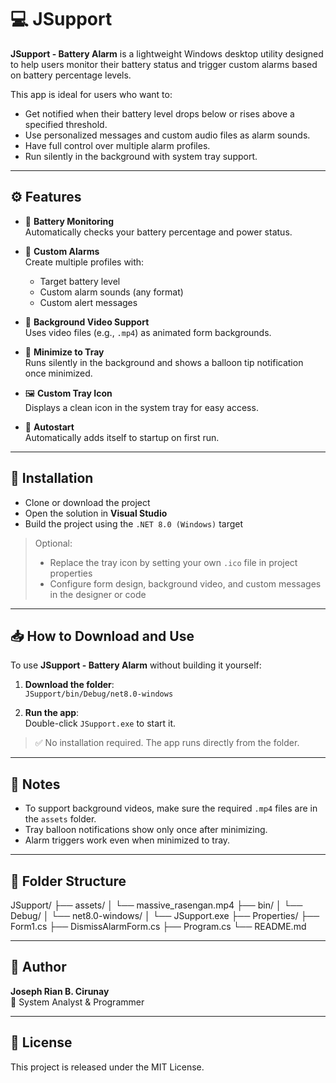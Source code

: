 # 💻 JSupport

**JSupport - Battery Alarm** is a lightweight Windows desktop utility designed to help users monitor their battery status and trigger custom alarms based on battery percentage levels.

This app is ideal for users who want to:
- Get notified when their battery level drops below or rises above a specified threshold.
- Use personalized messages and custom audio files as alarm sounds.
- Have full control over multiple alarm profiles.
- Run silently in the background with system tray support.

---

## ⚙️ Features

- 🔋 **Battery Monitoring**  
  Automatically checks your battery percentage and power status.

- 📢 **Custom Alarms**  
  Create multiple profiles with:
  - Target battery level
  - Custom alarm sounds (any format)
  - Custom alert messages

- 🎥 **Background Video Support**  
  Uses video files (e.g., `.mp4`) as animated form backgrounds.

- 📌 **Minimize to Tray**  
  Runs silently in the background and shows a balloon tip notification once minimized.

- 🖼️ **Custom Tray Icon**  
  Displays a clean icon in the system tray for easy access.

- 🔁 **Autostart**  
  Automatically adds itself to startup on first run.

---

## 🚀 Installation

- Clone or download the project
- Open the solution in **Visual Studio**
- Build the project using the `.NET 8.0 (Windows)` target

> Optional:
> - Replace the tray icon by setting your own `.ico` file in project properties
> - Configure form design, background video, and custom messages in the designer or code

---

## 📥 How to Download and Use

To use **JSupport - Battery Alarm** without building it yourself:

1. **Download the folder**:  
   `JSupport/bin/Debug/net8.0-windows`

2. **Run the app**:  
   Double-click `JSupport.exe` to start it.

> ✅ No installation required. The app runs directly from the folder.

---

## 📌 Notes

- To support background videos, make sure the required `.mp4` files are in the `assets` folder.
- Tray balloon notifications show only once after minimizing.
- Alarm triggers work even when minimized to tray.

---

## 📂 Folder Structure
JSupport/
├── assets/
│ └── massive_rasengan.mp4
├── bin/
│ └── Debug/
│ └── net8.0-windows/
│ └── JSupport.exe
├── Properties/
├── Form1.cs
├── DismissAlarmForm.cs
├── Program.cs
└── README.md




---

## 🧠 Author

**Joseph Rian B. Cirunay**  
💼 System Analyst & Programmer

---

## 📃 License

This project is released under the MIT License.

